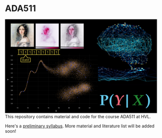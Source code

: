 # ADA511
![ada511logo8](ada511logo8.png)
This repository contains material and code for the course ADA511 at HVL.

Here's a [preliminary syllabus](https://github.com/pglpm/ADA511/blob/master/ada511_detailed_topics.txt). More material and literature list will be added soon!
